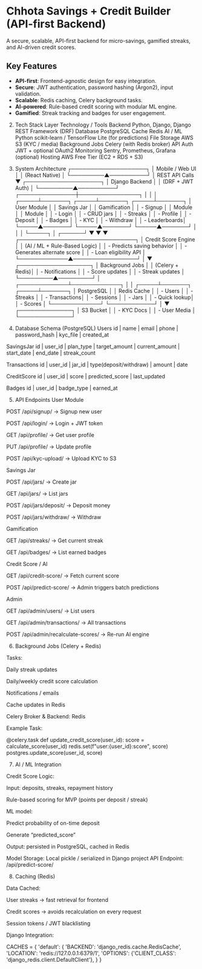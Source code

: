 # Chhota Savings + Credit Builder (API-first Backend)

A secure, scalable, API-first backend for micro-savings, gamified streaks, and AI-driven credit scores.

## Key Features

- **API-first**: Frontend-agnostic design for easy integration.
- **Secure**: JWT authentication, password hashing (Argon2), input validation.
- **Scalable**: Redis caching, Celery background tasks.
- **AI-powered**: Rule-based credit scoring with modular ML engine.
- **Gamified**: Streak tracking and badges for user engagement.

2. Tech Stack
Layer	Technology / Tools
Backend	Python, Django, Django REST Framework (DRF)
Database	PostgreSQL
Cache	Redis
AI / ML	Python scikit-learn / TensorFlow Lite (for predictions)
File Storage	AWS S3 (KYC / media)
Background Jobs	Celery (with Redis broker)
API Auth	JWT + optional OAuth2
Monitoring	Sentry, Prometheus, Grafana (optional)
Hosting	AWS Free Tier (EC2 + RDS + S3)
3. System Architecture
           ┌────────────────────┐
           │   Mobile / Web UI  │
           │  (React Native)    │
           └─────────▲──────────┘
                     │ REST API Calls
                     ▼
           ┌────────────────────┐
           │  Django Backend    │
           │ (DRF + JWT Auth)  │
           └─────────▲──────────┘
      ┌───────────────┼────────────────┐
      │               │                │
┌─────┴───────┐ ┌─────┴───────┐ ┌─────┴───────┐
│ User Module │ │ Savings Jar │ │ Gamification │
│ - Signup    │ │ Module      │ │ Module      │
│ - Login     │ │ - CRUD jars │ │ - Streaks  │
│ - Profile   │ │ - Deposit   │ │ - Badges   │
│ - KYC      │ │ - Withdraw   │ │ - Leaderboards│
└─────▲───────┘ └─────▲───────┘ └─────▲───────┘
      │               │                │
      └─────┐         │         ┌──────┘
            ▼         ▼         ▼
       ┌───────────────────────────────┐
       │      Credit Score Engine       │
       │  (AI / ML + Rule-Based Logic) │
       │  - Predicts saving behavior   │
       │  - Generates alternate score  │
       │  - Loan eligibility API       │
       └─────────────▲─────────────────┘
                     │
                     ▼
          ┌───────────────────┐
          │   Background Jobs │
          │  (Celery + Redis)│
          │ - Notifications  │
          │ - Score updates  │
          │ - Streak updates │
          └─────────▲─────────┘
                    │
      ┌─────────────┴─────────────┐
      │                           │
┌─────┴───────┐             ┌─────┴───────┐
│ PostgreSQL  │             │ Redis Cache │
│ - Users     │             │ - Streaks  │
│ - Transactions│           │ - Sessions │
│ - Jars     │             │ - Quick lookup│
│ - Scores   │             └─────────────┘
└────────────┘
      │
      ▼
┌──────────────┐
│ S3 Bucket    │
│ - KYC Docs   │
│ - User Media │
└──────────────┘

4. Database Schema (PostgreSQL)
Users
id | name | email | phone | password_hash | kyc_file | created_at

SavingsJar
id | user_id | plan_type | target_amount | current_amount | start_date | end_date | streak_count

Transactions
id | user_id | jar_id | type(deposit/withdraw) | amount | date

CreditScore
id | user_id | score | predicted_score | last_updated

Badges
id | user_id | badge_type | earned_at

5. API Endpoints
User Module

POST /api/signup/ → Signup new user

POST /api/login/ → Login + JWT token

GET /api/profile/ → Get user profile

PUT /api/profile/ → Update profile

POST /api/kyc-upload/ → Upload KYC to S3

Savings Jar

POST /api/jars/ → Create jar

GET /api/jars/ → List jars

POST /api/jars/deposit/ → Deposit money

POST /api/jars/withdraw/ → Withdraw

Gamification

GET /api/streaks/ → Get current streak

GET /api/badges/ → List earned badges

Credit Score / AI

GET /api/credit-score/ → Fetch current score

POST /api/predict-score/ → Admin triggers batch predictions

Admin

GET /api/admin/users/ → List users

GET /api/admin/transactions/ → All transactions

POST /api/admin/recalculate-scores/ → Re-run AI engine

6. Background Jobs (Celery + Redis)

Tasks:

Daily streak updates

Daily/weekly credit score calculation

Notifications / emails

Cache updates in Redis

Celery Broker & Backend: Redis

Example Task:

@celery.task
def update_credit_score(user_id):
    score = calculate_score(user_id)
    redis.set(f"user:{user_id}:score", score)
    postgres.update_score(user_id, score)

7. AI / ML Integration

Credit Score Logic:

Input: deposits, streaks, repayment history

Rule-based scoring for MVP (points per deposit / streak)

 ML model:

Predict probability of on-time deposit

Generate “predicted_score”

Output: persisted in PostgreSQL, cached in Redis

Model Storage: Local pickle / serialized in Django project
API Endpoint: /api/predict-score/

8. Caching (Redis)

Data Cached:

User streaks → fast retrieval for frontend

Credit scores → avoids recalculation on every request

Session tokens / JWT blacklisting

Django Integration:

CACHES = {
    'default': {
        'BACKEND': 'django_redis.cache.RedisCache',
        'LOCATION': 'redis://127.0.0.1:6379/1',
        'OPTIONS': {'CLIENT_CLASS': 'django_redis.client.DefaultClient'},
    }
}

